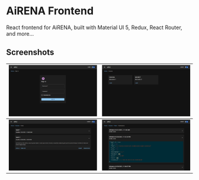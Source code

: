 # AiRENA Frontend

React frontend for AiRENA, built with Material UI 5, Redux, React Router, and more...

## Screenshots

| ![Login](/images/signin.png?raw=true "Login") | ![Courses](/images/courses.png?raw=true "Courses") | 
|:-------------------------:|:-------------------------:|
| ![Tasks](/images/tasks.png?raw=true "Tasks") | ![Submissions](/images/submissions.png?raw=true "Submissions")
